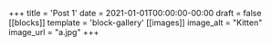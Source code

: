 +++
title = 'Post 1'
date = 2021-01-01T00:00:00-00:00
draft = false
[[blocks]]
template = 'block-gallery'
[[images]]
image_alt = "Kitten"
image_url = "a.jpg"
+++
